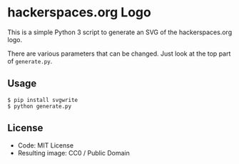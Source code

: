 # hackerspaces.org Logo

This is a simple Python 3 script to generate an SVG of the hackerspaces.org logo.

There are various parameters that can be changed. Just look at the top part of
`generate.py`.

## Usage

    $ pip install svgwrite
    $ python generate.py

## License

- Code: MIT License
- Resulting image: CC0 / Public Domain
